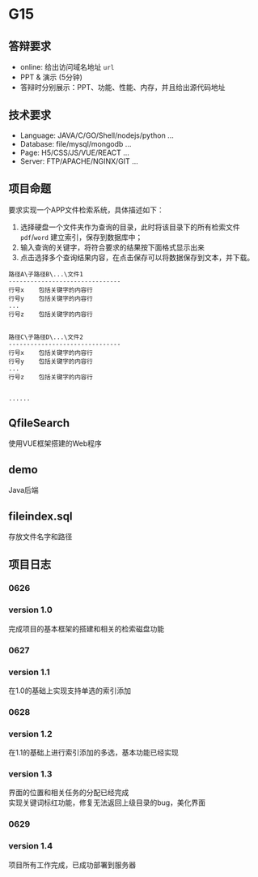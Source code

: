 # G15
  
## 答辩要求
- online: 给出访问域名地址 `url`   
- PPT & 演示 (5分钟)  
- 答辩时分别展示：PPT、功能、性能、内存，并且给出源代码地址  

## 技术要求
- Language: JAVA/C/GO/Shell/nodejs/python ...  
- Database: file/mysql/mongodb ...  
- Page: H5/CSS/JS/VUE/REACT ...  
- Server: FTP/APACHE/NGINX/GIT ...

## 项目命题
要求实现一个APP文件检索系统，具体描述如下：  
1. 选择硬盘一个文件夹作为查询的目录，此时将该目录下的所有检索文件 `pdf`/`word` 建立索引，保存到数据库中；  
2. 输入查询的关键字，将符合要求的结果按下面格式显示出来  
3. 点击选择多个查询结果内容，在点击保存可以将数据保存到文本，并下载。  
```  
路径A\子路径B\...\文件1        
-------------------------------  
行号x    包括关键字的内容行     
行号y    包括关键字的内容行  
...  
行号z    包括关键字的内容行  
  
  
路径C\子路径D\...\文件2       
-------------------------------  
行号x    包括关键字的内容行   
行号y    包括关键字的内容行  
...  
行号z    包括关键字的内容行  
  
  
......  
```  
  
## QfileSearch
使用VUE框架搭建的Web程序  
## demo
Java后端  
## fileindex.sql
存放文件名字和路径    
  
## 项目日志
### 0626 
### version 1.0 
完成项目的基本框架的搭建和相关的检索磁盘功能
###  
### 0627 
### version 1.1
在1.0的基础上实现支持单选的索引添加
###  
### 0628 
### version  1.2
在1.1的基础上进行索引添加的多选，基本功能已经实现  
### version  1.3
界面的位置和相关任务的分配已经完成   
实现关键词标红功能，修复无法返回上级目录的bug，美化界面  
### 0629 
### version  1.4 
项目所有工作完成，已成功部署到服务器
